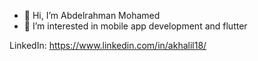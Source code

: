 - 👋 Hi, I’m Abdelrahman Mohamed
- 👀 I’m interested in mobile app development and flutter 

LinkedIn: https://www.linkedin.com/in/akhalil18/


<!---
akhalil18/akhalil18 is a ✨ special ✨ repository because its `README.md` (this file) appears on your GitHub profile.
You can click the Preview link to take a look at your changes.
--->
